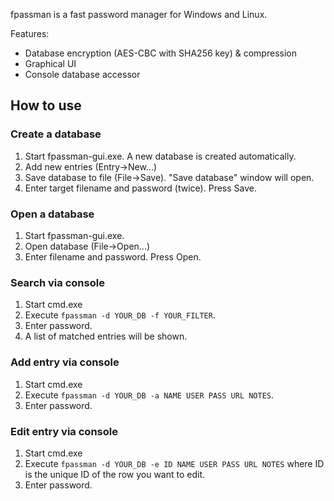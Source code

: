 fpassman is a fast password manager for Windows and Linux.

Features:

* Database encryption (AES-CBC with SHA256 key) & compression
* Graphical UI
* Console database accessor

## How to use

### Create a database

1. Start fpassman-gui.exe.  A new database is created automatically.
2. Add new entries (Entry->New...)
3. Save database to file (File->Save).  "Save database" window will open.
4. Enter target filename and password (twice).  Press Save.

### Open a database

1. Start fpassman-gui.exe.
2. Open database (File->Open...)
3. Enter filename and password.  Press Open.

### Search via console

1. Start cmd.exe
2. Execute `fpassman -d YOUR_DB -f YOUR_FILTER`.
3. Enter password.
4. A list of matched entries will be shown.

### Add entry via console

1. Start cmd.exe
2. Execute `fpassman -d YOUR_DB -a NAME USER PASS URL NOTES`.
3. Enter password.

### Edit entry via console

1. Start cmd.exe
2. Execute `fpassman -d YOUR_DB -e ID NAME USER PASS URL NOTES` where ID is the unique ID of the row you want to edit.
3. Enter password.
